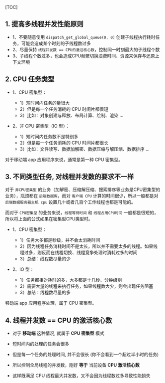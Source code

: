 [TOC]



## 1. 提高多线程并发性能原则

- 1、不要随意使用 `dispatch_get_global_queue(0, 0)` 创建子线程执行耗时任务，可能会造成某个时刻的子线程数过多
- 2、尽量保持 `线程并发数 == CPU的激活核心数`，控制同一时刻最大的子线程个数
- 3、子线程个数过多，也会造成CPU频繁切换浪费时间、资源来保存与还原上下文环境



## 2. CPU 任务类型

- 1、CPU 密集型：
  - 1）短时间内任务的量很大
  - 2）但是每一个任务消耗的 CPU 时间片都很短
  - 3）比如：对象创建与释放、布局计算、绘制、渲染 ...

- 2、非 CPU 密集型（IO 型）：
  - 1）短时间内任务数不是特别多
  - 2）但是每一个任务消耗的 CPU 时间片都很长
  - 3）比如：文件读写、数据加解密、数据压缩与解压缩、数据排序 ...

对于移动端 app 应用程序来说，通常是第一种 CPU 密集型。



## 3. 不同类型任务, 对线程并发数的要求不一样

对于 `非CPU密集型` 的业务（加解密、压缩解压缩、搜索排序等业务是CPU密集型的业务），瓶颈都在 `后端数据库`，而对 `客户端 CPU` 计算的时间很少，所以一般都是对 `后端数据服务器主机 cpu` 设置几十或者几百个工作线程也都是可能的。

而对于 `CPU密集型` 的业务来说，`线程等待时间` 和 `线程占用CPU时间` 一般都是很短的，所以将上面的公式如果在密集型CPU类型时。

- 1、CPU 密集型：
  - 1）任务大多都是秒级，并不会太消耗时间
  - 2）因为线程任务消耗时间不是太长，所以并不需要太多的线程。如果线程过多，则反而在线程切换、线程竞争处理时消耗过多的时间
  - 3）总结：线程数尽量的少

- 2、IO 型：
  - 1）任务都相对耗时的多，大多都是十几秒、分钟级别
  - 2）需要大量的线程来执行任务，如果线程数大少，则会出现任务阻塞
  - 3）总结：线程数尽量的多

移动端 app 应用程序处理，属于 CPU 密集型。



## 4. 线程并发数 == CPU 的激活核心数

- 对于 **移动端** 这种情况, 就属于 **CPU 密集型** 模式
- 短时间内的处理的任务会很多
- 但是每一个任务的处理时间, 并不会很长 (你不会看到一个超过半小时的任务)

- 所以控制全局线程的并发数，刚好 **等于** 当前设备 **CPU 激活核心数**
- 这样既满足 CPU 线程最大并发数，又不会因为线程数过多导致性能损失